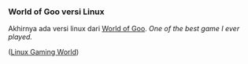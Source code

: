 ### World of Goo versi Linux

Akhirnya ada versi linux dari [World of Goo](http://www.2dboy.com/games.php). _One of the best game I ever played._

([Linux Gaming World](http://www.linuxgamingworld.com/index.php?q=node%2F387))

<!-- {"time": "2009-02-12 12:00:01", "title": "World of Goo versi Linux"} -->
